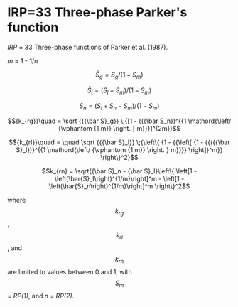 # IRP=33  Three-phase Parker's function

_IRP_ = 33         Three-phase functions of Parker et al. (1987).

_m_ = 1 - 1/_n_

$${\bar S_g} = {S_g}/(1 - {S_m})$$

$${\bar S_l} = ({S_l} - {S_m})/(1 - {S_m})$$

$${\bar S_n} = ({S_l} + {S_n} - {S_m})/(1 - {S_m})$$

$${k_{rg}}\quad  =  \sqrt {{{\bar S}_g}} \;{[1 - {({\bar S_n})^{{1 \mathord{\left/  {\vphantom {1 m}} \right.  } m}}}]^{2m}}$$

$${k_{rl}}\quad  = \quad \sqrt {{{\bar S}_l}} \;{\left\{ {1 - {{\left[ {1 - {{({{\bar S}_l})}^{{1 \mathord{\left/  {\vphantom {1 m}} \right. } m}}}} \right]}^m}} \right\}^2}$$

$$k_{rn} = \sqrt{{\bar S}_n - {\bar S}_l}\left\{ \left[1 - \left(\bar{S}_l\right)^{1/m}\right]^m - \left[1 - \left(\bar{S}_n\right)^{1/m}\right]^m \right\}^2$$

where $$k_{rg}$$, $$k_{rl}$$, and $$k_{rn}$$ are limited to values between 0 and 1, with $$S_m$$ = _RP(1)_, and _n_ = _RP(2)_.
